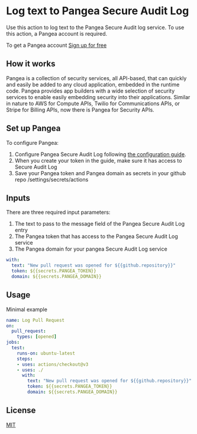 # Log text to Pangea Secure Audit Log

Use this action to log text to the Pangea Secure Audit log service.
To use this action, a Pangea account is required.

To get a Pangea account [Sign up for free](https://pangea.cloud/signup)

## How it works

Pangea is a collection of security services, all API-based, that can quickly and easily be added to any cloud application, embedded in the runtime code. 
Pangea provides app builders with a wide selection of security services to enable easily embedding security into their applications. 
Similar in nature to AWS for Compute APIs, Twilio for Communications APIs, or Stripe for Billing APIs, now there is Pangea for Security APIs.

## Set up Pangea

To configure Pangea:

1. Configure Pangea Secure Audit Log following [the configuration guide](https://pangea.cloud/docs/getting-started/configure-services/).
2. When you create your token in the guide, make sure it has access to Secure Audit Log
3. Save your Pangea token and Pangea domain as secrets in your github repo /settings/secrets/actions

## Inputs

There are three required input parameters:
1. The text to pass to the message field of the Pangea Secure Audit Log entry
2. The Pangea token that has access to the Pangea Secure Audit Log service
3. The Pangea domain for your pangea Secure Audit Log service

```yml
with:
  text: "New pull request was opened for ${{github.repository}}"
  token: ${{secrets.PANGEA_TOKEN}}
  domain: ${{secrets.PANGEA_DOMAIN}}
```

## Usage

Minimal example

```yml
name: Log Pull Request
on:
  pull_request:
    types: [opened]
jobs:
  test:
    runs-on: ubuntu-latest
    steps:
    - uses: actions/checkout@v3
    - uses: ./
      with:
        text: "New pull request was opened for ${{github.repository}}"
        token: ${{secrets.PANGEA_TOKEN}}
        domain: ${{secrets.PANGEA_DOMAIN}}
```

## License

[MIT](LICENSE)